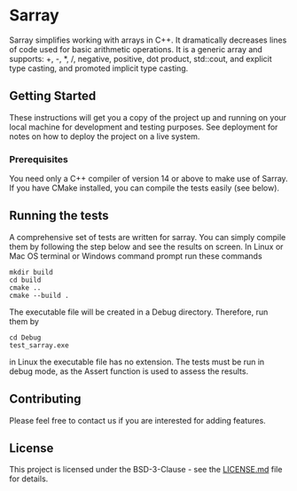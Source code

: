 # Sarray

Sarray simplifies working with arrays in C++. It dramatically decreases lines of code used for 
basic arithmetic operations. It is a generic array and 
supports: +, -, *, /, negative, positive, dot product, std::cout, and explicit 
type casting, and promoted implicit type casting.

## Getting Started

These instructions will get you a copy of the project up and running on your local machine for development and testing purposes. See deployment for notes on how to deploy the project on a live system.

### Prerequisites

You need only a C++ compiler of version 14 or above to make use of Sarray. If you have CMake installed, you can compile the tests easily (see below).


## Running the tests

A comprehensive set of tests are written for sarray. You can simply compile them by
following the step below and see the results on screen.
In Linux or Mac OS terminal or Windows command prompt run these commands
```
mkdir build
cd build
cmake ..
cmake --build .
```
The executable file will be created in a Debug directory. Therefore, run them by
```
cd Debug
test_sarray.exe
```
in Linux the executable file has no extension.
The tests must be run in debug mode, as the Assert function is used to assess the results. 

## Contributing

Please feel free to contact us if you are interested for adding features. 


## License

This project is licensed under the BSD-3-Clause - see the [LICENSE.md](LICENSE.md) file for details.
